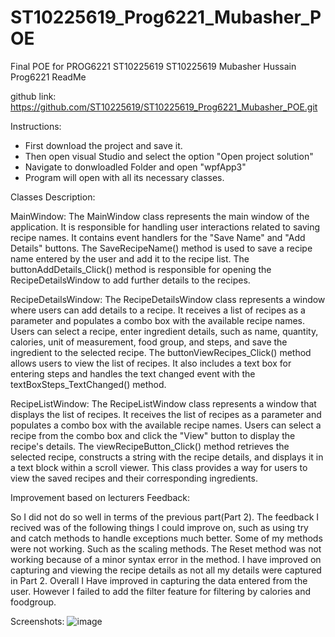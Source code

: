 # ST10225619_Prog6221_Mubasher_POE
Final POE for PROG6221 ST10225619
ST10225619
Mubasher Hussain
Prog6221
ReadMe

github link: https://github.com/ST10225619/ST10225619_Prog6221_Mubasher_POE.git

Instructions:
- First download the project and save it.
- Then open visual Studio and select the option "Open project solution"
- Navigate to donwloadled Folder and open "wpfApp3"
- Program will open with all its necessary classes.

Classes Description:

MainWindow:
The MainWindow class represents the main window of the application. It is responsible for handling user interactions related to saving recipe names. It contains event handlers for the "Save Name" and "Add Details" buttons. The SaveRecipeName() method is used to save a recipe name entered by the user and add it to the recipe list. The buttonAddDetails_Click() method is responsible for opening the RecipeDetailsWindow to add further details to the recipes.

RecipeDetailsWindow:
The RecipeDetailsWindow class represents a window where users can add details to a recipe. It receives a list of recipes as a parameter and populates a combo box with the available recipe names. Users can select a recipe, enter ingredient details, such as name, quantity, calories, unit of measurement, food group, and steps, and save the ingredient to the selected recipe. The buttonViewRecipes_Click() method allows users to view the list of recipes. It also includes a text box for entering steps and handles the text changed event with the textBoxSteps_TextChanged() method.

RecipeListWindow:
The RecipeListWindow class represents a window that displays the list of recipes. It receives the list of recipes as a parameter and populates a combo box with the available recipe names. Users can select a recipe from the combo box and click the "View" button to display the recipe's details. The viewRecipeButton_Click() method retrieves the selected recipe, constructs a string with the recipe details, and displays it in a text block within a scroll viewer. This class provides a way for users to view the saved recipes and their corresponding ingredients.


Improvement based on lecturers Feedback:

So I did not do so well in terms of the previous part(Part 2). The feedback I recived was of the following things I could improve on, such as using try and catch methods to handle exceptions much better. Some of my methods were not working. Such as the scaling methods. The Reset method was not working because of a minor syntax error in the method. I have improved on capturing and viewing the recipe details as not all my details were captured in Part 2. Overall I Have improved in capturing the data entered from the user. However I failed to add the filter feature for filtering by calories and foodgroup.


Screenshots:
![image](https://github.com/ST10225619/ST10225619_Prog6221_Mubasher_POE/assets/102403687/48f8d926-4a04-4631-856b-c42eb4169d3c)


